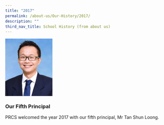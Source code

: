 ```yaml
---
title: "2017"
permalink: /about-us/Our-History/2017/
description: ""
third_nav_title: School History (from about us)
---
```

<img src="/images/2017.jpg" style="width:30%" align="left">

<br clear="left">

### Our Fifth Principal
PRCS welcomed the year 2017 with our fifth principal, Mr Tan Shun Loong.